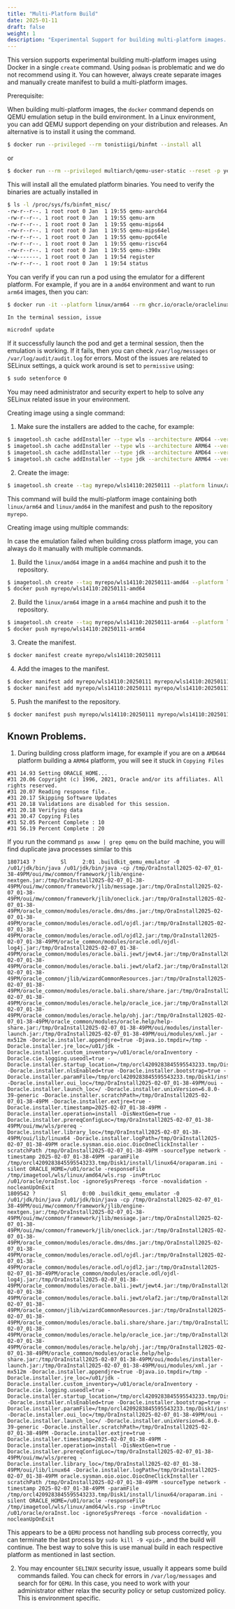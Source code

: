 ```yaml
---
title: "Multi-Platform Build"
date: 2025-01-11
draft: false
weight: 1
description: "Experimental Support for building multi-platform images.."
---
```


This version supports experimental building multi-platform images using Docker in a single `create` command.  Using `podman` is 
problematic and we do not recommend using it.  You can however, always create separate images and manually create manifest
to build a multi-platform images. 

Prerequisite:

When building multi-platform images, the `docker` command depends on QEMU emulation setup in the build environment. In 
a Linux environment, you can add QEMU support depending on your distribution and releases.  An alternative is to install
it using the command.

```bash
$ docker run --privileged --rm tonistiigi/binfmt --install all
```
or 

```bash
$ docker run --rm --privileged multiarch/qemu-user-static --reset -p yes
```

This will install all the emulated platform binaries.  You need to verify the binaries are actually installed in

```bash
$ ls -l /proc/sys/fs/binfmt_misc/
-rw-r--r--. 1 root root 0 Jan  1 19:55 qemu-aarch64
-rw-r--r--. 1 root root 0 Jan  1 19:55 qemu-arm
-rw-r--r--. 1 root root 0 Jan  1 19:55 qemu-mips64
-rw-r--r--. 1 root root 0 Jan  1 19:55 qemu-mips64el
-rw-r--r--. 1 root root 0 Jan  1 19:55 qemu-ppc64le
-rw-r--r--. 1 root root 0 Jan  1 19:55 qemu-riscv64
-rw-r--r--. 1 root root 0 Jan  1 19:55 qemu-s390x
--w-------. 1 root root 0 Jan  1 19:54 register
-rw-r--r--. 1 root root 0 Jan  1 19:54 status

```

You can verify if you can run a pod using the emulator for a different platform. For example, if you are in a `amd64`
environment and want to run `arm64` images, then you can:

```bash
$ docker run -it --platform linux/arm64 --rm ghcr.io/oracle/oraclelinux-8-slim sh 

In the terminal session, issue

microdnf update
```

If it successfully launch the pod and get a terminal session, then the emulation is working.  If it fails, then you can 
check `/var/log/messages` or `/var/log/audit/audit.log`  for errors.  Most of the issues are related to SELinux settings,
a quick work around is set to `permissive` using:

```bash
$ sudo setenforce 0
```

You may need administrator and security expert to help to solve any SELinux related issue in your environment.

Creating image using a single command:

1. Make sure the installers are added to the cache, for example:

```bash
$ imagetool.sh cache addInstaller --type wls --architecture AMD64 --version 14.1.1.0.0 --path /path/to/wls12214-amd-install.zip
$ imagetool.sh cache addInstaller --type wls --architecture ARM64 --version 14.1.1.0.0 --path /path/to/wls12214-arm-install.zip
$ imagetool.sh cache addInstaller --type jdk --architecture AMD64 --version 11u22 --path /path/to/jdk-11u22-amd.tar.gz
$ imagetool.sh cache addInstaller --type jdk --architecture ARM64 --version 11u22 --path /path/to/jdk-11u22-arm.tar.gz
```

2. Create the image:

```bash
$ imagetool.sh create --tag myrepo/wls14110:20250111 --platform linux/arm64,linux/amd64 --version 14.1.1.0.0 --jdkVersion 11u22 --push
```

This command will build the multi-platform image containing both `linux/arm64` and `linux/amd64` in the manifest and push to the repository `myrepo`.

Creating image using multiple commands:

In case the emulation failed when building cross platform image,  you can always do it manually with multiple commands.

1. Build the `linux/amd64` image in a `amd64` machine and push it to the repository.

```bash
$ imagetool.sh create --tag myrepo/wls14110:20250111-amd64 --platform linux/amd64 --version 14.1.1.0.0 --jdkVersion 11u22
$ docker push myrepo/wls14110:20250111-amd64
```

2. Build the `linux/arm64` image in a `arm64` machine and push it to the repository.

```bash
$ imagetool.sh create --tag myrepo/wls14110:20250111-arm64 --platform linux/arm64 --version 14.1.1.0.0 --jdkVersion 11u22
$ docker push myrepo/wls14110:20250111-arm64
```

3. Create the manifest.

```bash
$ docker manifest create myrepo/wls14110:20250111
```

4. Add the images to the manifest.

```bash
$ docker manifest add myrepo/wls14110:20250111 myrepo/wls14110:20250111-amd64
$ docker manifest add myrepo/wls14110:20250111 myrepo/wls14110:20250111-arm64
```

5. Push the manifest to the repository.

```bash
$ docker manifest push myrepo/wls14110:20250111 myrepo/wls14110:20250111
```


## Known Problems.

1. During building cross platform image, for example if you are on a `AMD644` platform building a `ARM64` platform, you will
see it stuck in `Copying Files`

```
#31 14.93 Setting ORACLE_HOME...
#31 20.06 Copyright (c) 1996, 2021, Oracle and/or its affiliates. All rights reserved.
#31 20.07 Reading response file..
#31 20.17 Skipping Software Updates
#31 20.18 Validations are disabled for this session.
#31 20.18 Verifying data
#31 30.47 Copying Files
#31 52.05 Percent Complete : 10
#31 56.19 Percent Complete : 20

```

If you run the command `ps axww | grep qemu` on the build machine, you will find duplicate java processes similar to this

```
1807143 ?        Sl     2:01 .buildkit_qemu_emulator -0 /u01/jdk/bin/java /u01/jdk/bin/java -cp /tmp/OraInstall2025-02-07_01-38-49PM/oui/mw/common/framework/jlib/engine-nextgen.jar:/tmp/OraInstall2025-02-07_01-38-49PM/oui/mw/common/framework/jlib/message.jar:/tmp/OraInstall2025-02-07_01-38-49PM/oui/mw/common/framework/jlib/oneclick.jar:/tmp/OraInstall2025-02-07_01-38-49PM/oracle_common/modules/oracle.dms/dms.jar:/tmp/OraInstall2025-02-07_01-38-49PM/oracle_common/modules/oracle.odl/ojdl.jar:/tmp/OraInstall2025-02-07_01-38-49PM/oracle_common/modules/oracle.odl/ojdl2.jar:/tmp/OraInstall2025-02-07_01-38-49PM/oracle_common/modules/oracle.odl/ojdl-log4j.jar:/tmp/OraInstall2025-02-07_01-38-49PM/oracle_common/modules/oracle.bali.jewt/jewt4.jar:/tmp/OraInstall2025-02-07_01-38-49PM/oracle_common/modules/oracle.bali.jewt/olaf2.jar:/tmp/OraInstall2025-02-07_01-38-49PM/oracle_common/jlib/wizardCommonResources.jar:/tmp/OraInstall2025-02-07_01-38-49PM/oracle_common/modules/oracle.bali.share/share.jar:/tmp/OraInstall2025-02-07_01-38-49PM/oracle_common/modules/oracle.help/oracle_ice.jar:/tmp/OraInstall2025-02-07_01-38-49PM/oracle_common/modules/oracle.help/ohj.jar:/tmp/OraInstall2025-02-07_01-38-49PM/oracle_common/modules/oracle.help/help-share.jar:/tmp/OraInstall2025-02-07_01-38-49PM/oui/modules/installer-launch.jar:/tmp/OraInstall2025-02-07_01-38-49PM/oui/modules/xml.jar -mx512m -Doracle.installer.appendjre=true -Djava.io.tmpdir=/tmp -Doracle.installer.jre_loc=/u01/jdk -Doracle.installer.custom_inventory=/u01/oracle/oraInventory -Doracle.cie.logging.useodl=true -Doracle.installer.startup_location=/tmp/orcl4209283845595543233.tmp/Disk1/install/linux64 -Doracle.installer.nlsEnabled=true -Doracle.installer.bootstrap=true -Doracle.installer.paramFile=/tmp/orcl4209283845595543233.tmp/Disk1/install/linux64/oraparam.ini -Doracle.installer.oui_loc=/tmp/OraInstall2025-02-07_01-38-49PM/oui -Doracle.installer.launch_loc=/ -Doracle.installer.unixVersion=6.8.0-39-generic -Doracle.installer.scratchPath=/tmp/OraInstall2025-02-07_01-38-49PM -Doracle.installer.extjre=true -Doracle.installer.timestamp=2025-02-07_01-38-49PM -Doracle.installer.operation=install -DisNextGen=true -Doracle.installer.prereqConfigLoc=/tmp/OraInstall2025-02-07_01-38-49PM/oui/mw/wls/prereq -Doracle.installer.library_loc=/tmp/OraInstall2025-02-07_01-38-49PM/oui/lib/linux64 -Doracle.installer.logPath=/tmp/OraInstall2025-02-07_01-38-49PM oracle.sysman.oio.oioc.OiocOneClickInstaller -scratchPath /tmp/OraInstall2025-02-07_01-38-49PM -sourceType network -timestamp 2025-02-07_01-38-49PM -paramFile /tmp/orcl4209283845595543233.tmp/Disk1/install/linux64/oraparam.ini -silent ORACLE_HOME=/u01/oracle -responseFile /tmp/imagetool/wls/linux/amd64/wls.rsp -invPtrLoc /u01/oracle/oraInst.loc -ignoreSysPrereqs -force -novalidation -nocleanUpOnExit
1809542 ?        Sl     0:00 .buildkit_qemu_emulator -0 /u01/jdk/bin/java /u01/jdk/bin/java -cp /tmp/OraInstall2025-02-07_01-38-49PM/oui/mw/common/framework/jlib/engine-nextgen.jar:/tmp/OraInstall2025-02-07_01-38-49PM/oui/mw/common/framework/jlib/message.jar:/tmp/OraInstall2025-02-07_01-38-49PM/oui/mw/common/framework/jlib/oneclick.jar:/tmp/OraInstall2025-02-07_01-38-49PM/oracle_common/modules/oracle.dms/dms.jar:/tmp/OraInstall2025-02-07_01-38-49PM/oracle_common/modules/oracle.odl/ojdl.jar:/tmp/OraInstall2025-02-07_01-38-49PM/oracle_common/modules/oracle.odl/ojdl2.jar:/tmp/OraInstall2025-02-07_01-38-49PM/oracle_common/modules/oracle.odl/ojdl-log4j.jar:/tmp/OraInstall2025-02-07_01-38-49PM/oracle_common/modules/oracle.bali.jewt/jewt4.jar:/tmp/OraInstall2025-02-07_01-38-49PM/oracle_common/modules/oracle.bali.jewt/olaf2.jar:/tmp/OraInstall2025-02-07_01-38-49PM/oracle_common/jlib/wizardCommonResources.jar:/tmp/OraInstall2025-02-07_01-38-49PM/oracle_common/modules/oracle.bali.share/share.jar:/tmp/OraInstall2025-02-07_01-38-49PM/oracle_common/modules/oracle.help/oracle_ice.jar:/tmp/OraInstall2025-02-07_01-38-49PM/oracle_common/modules/oracle.help/ohj.jar:/tmp/OraInstall2025-02-07_01-38-49PM/oracle_common/modules/oracle.help/help-share.jar:/tmp/OraInstall2025-02-07_01-38-49PM/oui/modules/installer-launch.jar:/tmp/OraInstall2025-02-07_01-38-49PM/oui/modules/xml.jar -mx512m -Doracle.installer.appendjre=true -Djava.io.tmpdir=/tmp -Doracle.installer.jre_loc=/u01/jdk -Doracle.installer.custom_inventory=/u01/oracle/oraInventory -Doracle.cie.logging.useodl=true -Doracle.installer.startup_location=/tmp/orcl4209283845595543233.tmp/Disk1/install/linux64 -Doracle.installer.nlsEnabled=true -Doracle.installer.bootstrap=true -Doracle.installer.paramFile=/tmp/orcl4209283845595543233.tmp/Disk1/install/linux64/oraparam.ini -Doracle.installer.oui_loc=/tmp/OraInstall2025-02-07_01-38-49PM/oui -Doracle.installer.launch_loc=/ -Doracle.installer.unixVersion=6.8.0-39-generic -Doracle.installer.scratchPath=/tmp/OraInstall2025-02-07_01-38-49PM -Doracle.installer.extjre=true -Doracle.installer.timestamp=2025-02-07_01-38-49PM -Doracle.installer.operation=install -DisNextGen=true -Doracle.installer.prereqConfigLoc=/tmp/OraInstall2025-02-07_01-38-49PM/oui/mw/wls/prereq -Doracle.installer.library_loc=/tmp/OraInstall2025-02-07_01-38-49PM/oui/lib/linux64 -Doracle.installer.logPath=/tmp/OraInstall2025-02-07_01-38-49PM oracle.sysman.oio.oioc.OiocOneClickInstaller -scratchPath /tmp/OraInstall2025-02-07_01-38-49PM -sourceType network -timestamp 2025-02-07_01-38-49PM -paramFile /tmp/orcl4209283845595543233.tmp/Disk1/install/linux64/oraparam.ini -silent ORACLE_HOME=/u01/oracle -responseFile /tmp/imagetool/wls/linux/amd64/wls.rsp -invPtrLoc /u01/oracle/oraInst.loc -ignoreSysPrereqs -force -novalidation -nocleanUpOnExit
```

This appears to be a `QEMU` process not handling sub process correctly, you can terminate the last process by `sudo kill -9 <pid>` 
, and the build will continue.   The best way to solve this is use manual build in each respective platform as mentioned in last section.


2. You may encounter `SELINUX` security issue, usually it appears some build commands failed.  You can check for errors in `/var/log/messages` and search for
for `QEMU`.  In this case, you need to work with your administrator either relax the security policy or setup customized policy. This is 
environment specific.
